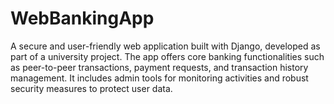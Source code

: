 # WebBankingApp
A secure and user-friendly web application built with Django, developed as part of a university project. The app offers core banking functionalities such as peer-to-peer transactions, payment requests, and transaction history management. It includes admin tools for monitoring activities and robust security measures to protect user data.
